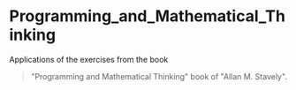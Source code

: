 # Programming_and_Mathematical_Thinking

Applications of the exercises from the book 
>"Programming and Mathematical Thinking" 
book of 
>"Allan M. Stavely".
